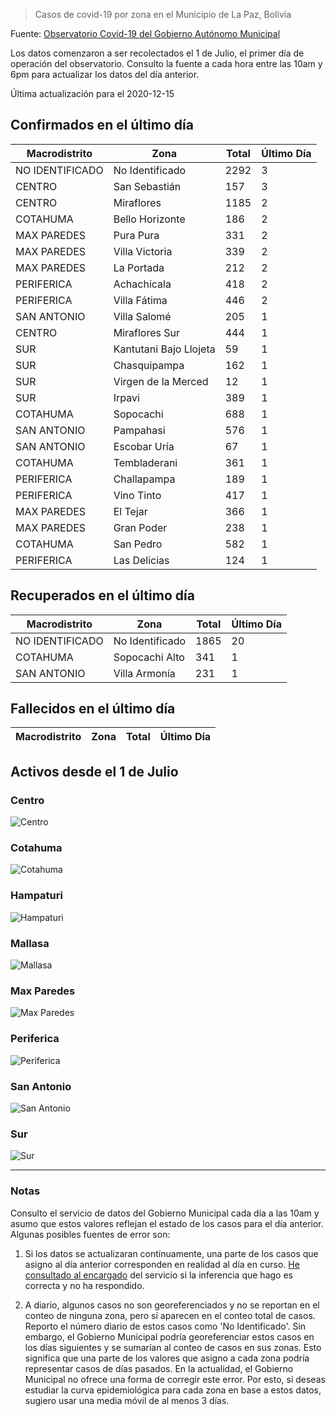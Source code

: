 > Casos de covid-19 por zona en el Municipio de La Paz, Bolivia

Fuente: [Observatorio Covid-19 del Gobierno Autónomo Municipal](http://observatoriocovid19.lapaz.bo/observatorio/index.php/datos-abiertos-covid)

Los datos comenzaron a ser recolectados el 1 de Julio, el primer día de operación del observatorio. Consulto la fuente a cada hora entre las 10am y 6pm para actualizar los datos del día anterior.

Última actualización para el 2020-12-15

## Confirmados en el último día

| Macrodistrito   | Zona                   |   Total |   Último Día |
|-----------------|------------------------|---------|--------------|
| NO IDENTIFICADO | No Identificado        |    2292 |            3 |
| CENTRO          | San Sebastián          |     157 |            3 |
| CENTRO          | Miraflores             |    1185 |            2 |
| COTAHUMA        | Bello Horizonte        |     186 |            2 |
| MAX PAREDES     | Pura Pura              |     331 |            2 |
| MAX PAREDES     | Villa Victoria         |     339 |            2 |
| MAX PAREDES     | La Portada             |     212 |            2 |
| PERIFERICA      | Achachicala            |     418 |            2 |
| PERIFERICA      | Villa Fátima           |     446 |            2 |
| SAN ANTONIO     | Villa Salomé           |     205 |            1 |
| CENTRO          | Miraflores Sur         |     444 |            1 |
| SUR             | Kantutani Bajo Llojeta |      59 |            1 |
| SUR             | Chasquipampa           |     162 |            1 |
| SUR             | Virgen de la Merced    |      12 |            1 |
| SUR             | Irpavi                 |     389 |            1 |
| COTAHUMA        | Sopocachi              |     688 |            1 |
| SAN ANTONIO     | Pampahasi              |     576 |            1 |
| SAN ANTONIO     | Escobar Uría           |      67 |            1 |
| COTAHUMA        | Tembladerani           |     361 |            1 |
| PERIFERICA      | Challapampa            |     189 |            1 |
| PERIFERICA      | Vino Tinto             |     417 |            1 |
| MAX PAREDES     | El Tejar               |     366 |            1 |
| MAX PAREDES     | Gran Poder             |     238 |            1 |
| COTAHUMA        | San Pedro              |     582 |            1 |
| PERIFERICA      | Las Delicias           |     124 |            1 |

## Recuperados en el último día

| Macrodistrito   | Zona            |   Total |   Último Día |
|-----------------|-----------------|---------|--------------|
| NO IDENTIFICADO | No Identificado |    1865 |           20 |
| COTAHUMA        | Sopocachi Alto  |     341 |            1 |
| SAN ANTONIO     | Villa Armonía   |     231 |            1 |

## Fallecidos en el último día

| Macrodistrito   | Zona   | Total   | Último Día   |
|-----------------|--------|---------|--------------|

## Activos desde el 1 de Julio

### Centro

![Centro](plots/activos_centro.png)

### Cotahuma

![Cotahuma](plots/activos_cotahuma.png)

### Hampaturi

![Hampaturi](plots/activos_hampaturi.png)

### Mallasa

![Mallasa](plots/activos_mallasa.png)

### Max Paredes

![Max Paredes](plots/activos_max_paredes.png)

### Periferica

![Periferica](plots/activos_periferica.png)

### San Antonio

![San Antonio](plots/activos_san_antonio.png)

### Sur

![Sur](plots/activos_sur.png)

---

### Notas

Consulto el servicio de datos del Gobierno Municipal cada día a las 10am y asumo que estos valores reflejan el estado de los casos para el día anterior. Algunas posibles fuentes de error son:

1. Si los datos se actualizaran contínuamente, una parte de los casos que asigno al día anterior corresponden en realidad al día en curso. [He consultado al encargado](https://twitter.com/mauforonda/status/1278727234765959168) del servicio si la inferencia que hago es correcta y no ha respondido.

2. A diario, algunos casos no son georeferenciados y no se reportan en el conteo de ninguna zona, pero sí aparecen en el conteo total de casos. Reporto el número diario de estos casos como 'No Identificado'.  Sin embargo, el Gobierno Municipal podría georeferenciar estos casos en los días siguientes y se sumarían al conteo de casos en sus zonas. Esto significa que una parte de los valores que asigno a cada zona podría representar casos de días pasados. En la actualidad, el Gobierno Municipal no ofrece una forma de corregir este error. Por esto, si deseas estudiar la curva epidemiológica para cada zona en base a estos datos, sugiero usar una media móvil de al menos 3 días.
